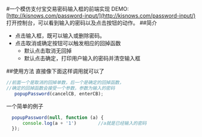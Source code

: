 #一个模仿支付宝交易密码输入框的前端实现
DEMO: [http://kisnows.com/password-input/](http://kisnows.com/password-input/)
打开控制台，可以看到输入的密码以及点击按钮的动作。
##简介
+ 点击输入框，既可以输入或删除密码。
+ 点击取消或确定按钮可以触发相应的回掉函数
  - 默认点击取消无回掉
  - 默认点击确定，打印用户输入的密码并清空输入框

##使用方法
直接像下面这样调用就可以了

```javascript
//前面一个是取消的回掉单数，后一个是确定的回掉函数，
//确定的回掉函数会接受一个参数，参数为输入的密码
   popupPassword(cancelCB, enterCB); 
```

一个简单的例子
```javascript
  popupPassword(null, function (a) {
      console.log(a + '1')        //a就是已经输入的密码
  });
```
